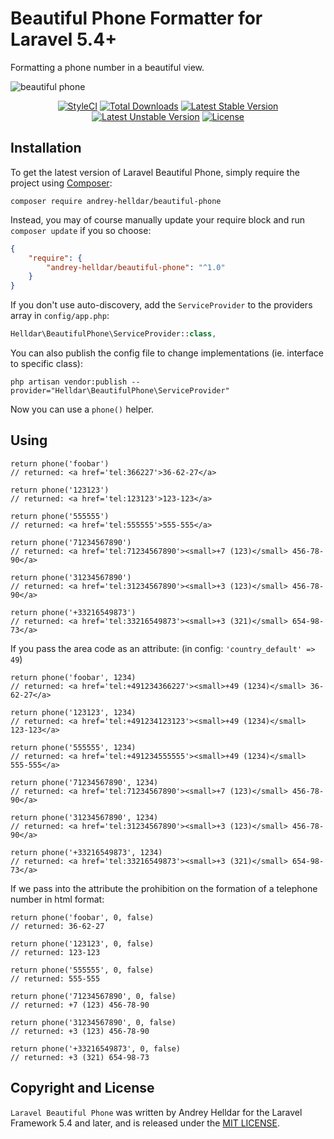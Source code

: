 # Beautiful Phone Formatter for Laravel 5.4+

Formatting a phone number in a beautiful view.

![beautiful phone](https://user-images.githubusercontent.com/10347617/40197723-f1da55e6-5a1c-11e8-8b20-f8ecedd5718d.png)

<p align="center">
    <a href="https://styleci.io/repos/45746985"><img src="https://styleci.io/repos/75637284/shield" alt="StyleCI" /></a>
    <a href="https://packagist.org/packages/andrey-helldar/beautiful-phone"><img src="https://img.shields.io/packagist/dt/andrey-helldar/beautiful-phone.svg?style=flat-square" alt="Total Downloads" /></a>
    <a href="https://packagist.org/packages/andrey-helldar/beautiful-phone"><img src="https://poser.pugx.org/andrey-helldar/beautiful-phone/v/stable?format=flat-square" alt="Latest Stable Version" /></a>
    <a href="https://packagist.org/packages/andrey-helldar/beautiful-phone"><img src="https://poser.pugx.org/andrey-helldar/beautiful-phone/v/unstable?format=flat-square" alt="Latest Unstable Version" /></a>
    <a href="LICENSE"><img src="https://poser.pugx.org/andrey-helldar/beautiful-phone/license?format=flat-square" alt="License" /></a>
</p>


## Installation

To get the latest version of Laravel Beautiful Phone, simply require the project using [Composer](https://getcomposer.org):

```
composer require andrey-helldar/beautiful-phone
```

Instead, you may of course manually update your require block and run `composer update` if you so choose:

```json
{
    "require": {
        "andrey-helldar/beautiful-phone": "^1.0"
    }
}
```

If you don't use auto-discovery, add the `ServiceProvider` to the providers array in `config/app.php`:

```php
Helldar\BeautifulPhone\ServiceProvider::class,
```

You can also publish the config file to change implementations (ie. interface to specific class):

```
php artisan vendor:publish --provider="Helldar\BeautifulPhone\ServiceProvider"
```

Now you can use a `phone()` helper.


## Using

    return phone('foobar')
    // returned: <a href='tel:366227'>36-62-27</a>

    return phone('123123')
    // returned: <a href='tel:123123'>123-123</a>

    return phone('555555')
    // returned: <a href='tel:555555'>555-555</a>

    return phone('71234567890')
    // returned: <a href='tel:71234567890'><small>+7 (123)</small> 456-78-90</a>

    return phone('31234567890')
    // returned: <a href='tel:31234567890'><small>+3 (123)</small> 456-78-90</a>

    return phone('+33216549873')
    // returned: <a href='tel:33216549873'><small>+3 (321)</small> 654-98-73</a>
    
    
If you pass the area code as an attribute:
(in config: `'country_default' => 49`)

    return phone('foobar', 1234)
    // returned: <a href='tel:+491234366227'><small>+49 (1234)</small> 36-62-27</a>

    return phone('123123', 1234)
    // returned: <a href='tel:+491234123123'><small>+49 (1234)</small> 123-123</a>

    return phone('555555', 1234)
    // returned: <a href='tel:+491234555555'><small>+49 (1234)</small> 555-555</a>

    return phone('71234567890', 1234)
    // returned: <a href='tel:71234567890'><small>+7 (123)</small> 456-78-90</a>

    return phone('31234567890', 1234)
    // returned: <a href='tel:31234567890'><small>+3 (123)</small> 456-78-90</a>

    return phone('+33216549873', 1234)
    // returned: <a href='tel:33216549873'><small>+3 (321)</small> 654-98-73</a>

If we pass into the attribute the prohibition on the formation of a telephone number in html format:


    return phone('foobar', 0, false)
    // returned: 36-62-27

    return phone('123123', 0, false)
    // returned: 123-123

    return phone('555555', 0, false)
    // returned: 555-555

    return phone('71234567890', 0, false)
    // returned: +7 (123) 456-78-90

    return phone('31234567890', 0, false)
    // returned: +3 (123) 456-78-90

    return phone('+33216549873', 0, false)
    // returned: +3 (321) 654-98-73


## Copyright and License

`Laravel Beautiful Phone` was written by Andrey Helldar for the Laravel Framework 5.4 and later, and is released under the [MIT LICENSE](LICENSE).
